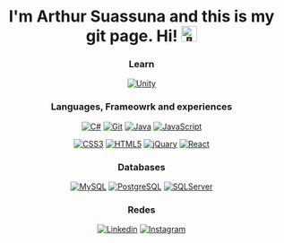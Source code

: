 <h1 align="center">I'm Arthur Suassuna and this is my git page. Hi! <img src="https://github-production-user-asset-6210df.s3.amazonaws.com/24524555/238178097-766d336d-b87d-44ba-807c-c51de2bc6b4d.gif" width="28px" alt="👋"></h1>

<div align="center">

### Learn
[![Unity](https://img.shields.io/badge/Unity-000000?style=for-the-badge&logo=unity&logoColor=white)](https://github.com/ArthurSMA)

### Languages, Frameowrk and experiences
[![C#](https://img.shields.io/badge/C%23-20232A?style=for-the-badge&logo=c-sharp&logoColor=239120)](https://github.com/ArthurSMA?tab=repositories&q=&type=public&language=c%23&sort=)
[![Git](https://img.shields.io/badge/GIT-E44C30?style=for-the-badge&logo=git&logoColor=white)](https://github.com/ArthurSMA)
[![Java](https://img.shields.io/badge/Java-ED8B00?style=for-the-badge&logo=openjdk&logoColor=white)](https://github.com/ArthurSMA?tab=repositories&q=&type=public&language=java&sort=)
[![JavaScript](https://img.shields.io/badge/JavaScript-F7DF1E?style=for-the-badge&logo=javascript&logoColor=black)](https://github.com/ArthurSMA)

[![CSS3](https://img.shields.io/badge/css3-20232A?style=for-the-badge&logo=css3&logoColor=61DAFB)](https://github.com/ArthurSMA?tab=repositories&q=&type=public&language=css&sort=)
[![HTML5](https://img.shields.io/badge/html5-20232A?style=for-the-badge&logo=html5)](https://github.com/ArthurSMA?tab=repositories&q=&type=public&language=css&sort=)
[![jQuary](https://img.shields.io/badge/jQuery-0769AD?style=for-the-badge&logo=jquery&logoColor=white)](https://github.com/ArthurSMA)
[![React](https://img.shields.io/badge/React-20232A?style=for-the-badge&logo=react&logoColor=61DAFB)](https://github.com/ArthurSMA?tab=repositories&q=&type=public&language=javascript&sort=)

### Databases
[![MySQL](https://img.shields.io/badge/MySQL-00000F?style=for-the-badge&logo=mysql&logoColor=white)](https://github.com/ArthurSMA)
[![PostgreSQL](https://img.shields.io/badge/PostgreSQL-316192?style=for-the-badge&logo=postgresql&logoColor=white)](https://github.com/ArthurSMA)
[![SQLServer](https://img.shields.io/badge/Microsoft%20SQL%20Server-black?style=for-the-badge&logo=microsoft%20sql%20server)](https://github.com/ArthurSMA)

### Redes
[![Linkedin](https://img.shields.io/badge/LinkedIn-0077B5?style=for-the-badge&logo=linkedin&logoColor=white)](https://www.linkedin.com/in/arthur-suassuna-178507212/?originalSubdomain=br)
[![Instagram](https://img.shields.io/badge/Instagram-E4405F?style=for-the-badge&logo=instagram&logoColor=white)](https://www.instagram.com/mago_tutu/)

</div>
